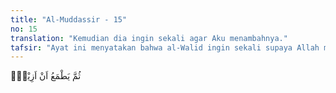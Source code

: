 ```yaml
---
title: "Al-Muddassir - 15"
no: 15
translation: "Kemudian dia ingin sekali agar Aku menambahnya."
tafsir: "Ayat ini menyatakan bahwa al-Walid ingin sekali supaya Allah menambah kekayaannya, walaupun sudah demikian kaya dalam segala-galanya. Dia masih mengharapkan tambahan dari apa yang sudah ada. Begitulah watak manusia yang tidak kenal puas, tidak pernah terbatas angan-angan dan keinginannya. Watak ini akan selalu muncul sepanjang zaman. Rasulullah saw telah memperingatkan dalam sabdanya yang berbunyi:\n\nAndaikata anak Adam (manusia) mempunyai satu lembah dari harta, pastilah ia menginginkan yang kedua dan jika ia memiliki dua lembah, pastilah ia menginginkan yang ketiga. (Riwayat al-Bukhari, Muslim, at-Tirmidhi, dan Ahmad dari Anas)\n\nDalam hadis lain, Rasulullah bersabda: Ø¹Ø¨Ù‘Ø§Ø³)\n\nDua orang yang banyak makan yang tidak pernah kenyang (yakni) penuntut ilmu dan pencari harta benda. (Riwayat ad-Darimi dari Ibnu 'Abbas). \n\nKesombongan al-Walid memang keterlaluan sekali. Al-Qurthubi mengatakan bahwa al-hasan dan lainnya berkata, \"Al-Walid pernah melontarkan ucapan:\n\nKalau memang Muhammad itu seorang yang benar, tentulah surga itu tidak diciptakan melainkan untuk saya. (Riwayat al-Qurthubi dan al-Alusi)"
---
```


ثُمَّ يَطْمَعُ اَنْ اَزِيْدَۙ    
